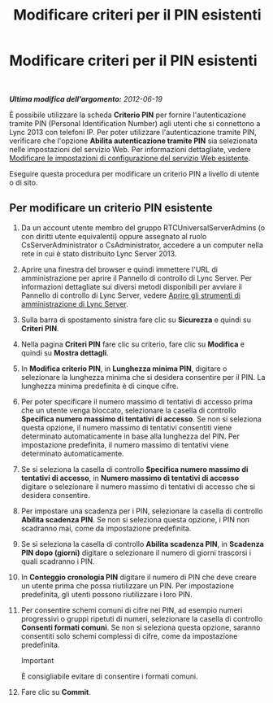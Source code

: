 ﻿---
title: Modificare criteri per il PIN esistenti
TOCTitle: Modificare criteri per il PIN esistenti
ms:assetid: 517caaee-3349-4fa6-8d86-e4da3258a445
ms:mtpsurl: https://technet.microsoft.com/it-it/library/Gg520993(v=OCS.15)
ms:contentKeyID: 49300569
ms.date: 08/24/2015
mtps_version: v=OCS.15
ms.translationtype: HT
---

# Modificare criteri per il PIN esistenti

 

_**Ultima modifica dell'argomento:** 2012-06-19_

È possibile utilizzare la scheda **Criterio PIN** per fornire l'autenticazione tramite PIN (Personal Identification Number) agli utenti che si connettono a Lync 2013 con telefoni IP. Per poter utilizzare l'autenticazione tramite PIN, verificare che l'opzione **Abilita autenticazione tramite PIN** sia selezionata nelle impostazioni del servizio Web. Per informazioni dettagliate, vedere [Modificare le impostazioni di configurazione del servizio Web esistente](lync-server-2013-modify-existing-web-service-configuration-settings.md).

Eseguire questa procedura per modificare un criterio PIN a livello di utente o di sito.

## Per modificare un criterio PIN esistente

1.  Da un account utente membro del gruppo RTCUniversalServerAdmins (o con diritti utente equivalenti) oppure assegnato al ruolo CsServerAdministrator o CsAdministrator, accedere a un computer nella rete in cui è stato distribuito Lync Server 2013.

2.  Aprire una finestra del browser e quindi immettere l'URL di amministrazione per aprire il Pannello di controllo di Lync Server. Per informazioni dettagliate sui diversi metodi disponibili per avviare il Pannello di controllo di Lync Server, vedere [Aprire gli strumenti di amministrazione di Lync Server](lync-server-2013-open-lync-server-administrative-tools.md).

3.  Sulla barra di spostamento sinistra fare clic su **Sicurezza** e quindi su **Criteri PIN**.

4.  Nella pagina **Criteri PIN** fare clic su criterio, fare clic su **Modifica** e quindi su **Mostra dettagli**.

5.  In **Modifica criterio PIN**, in **Lunghezza minima PIN**, digitare o selezionare la lunghezza minima che si desidera consentire per il PIN. La lunghezza minima predefinita è di cinque cifre.

6.  Per poter specificare il numero massimo di tentativi di accesso prima che un utente venga bloccato, selezionare la casella di controllo **Specifica numero massimo di tentativi di accesso**. Se non si seleziona questa opzione, il numero massimo di tentativi consentiti viene determinato automaticamente in base alla lunghezza del PIN. Per impostazione predefinita, il numero massimo di tentativi viene determinato automaticamente.

7.  Se si seleziona la casella di controllo **Specifica numero massimo di tentativi di accesso**, in **Numero massimo di tentativi di accesso** digitare o selezionare il numero massimo di tentativi di accesso che si desidera consentire.

8.  Per impostare una scadenza per i PIN, selezionare la casella di controllo **Abilita scadenza PIN**. Se non si seleziona questa opzione, i PIN non scadranno mai, come da impostazione predefinita.

9.  Se si seleziona la casella di controllo **Abilita scadenza PIN**, in **Scadenza PIN dopo (giorni)** digitare o selezionare il numero di giorni trascorsi i quali scadranno i PIN.

10. In **Conteggio cronologia PIN** digitare il numero di PIN che deve creare un utente prima che possa riutilizzare un PIN. Per impostazione predefinita, gli utenti possono riutilizzare i loro PIN.

11. Per consentire schemi comuni di cifre nei PIN, ad esempio numeri progressivi o gruppi ripetuti di numeri, selezionare la casella di controllo **Consenti formati comuni**. Se non si seleziona questa opzione, saranno consentiti solo schemi complessi di cifre, come da impostazione predefinita.
    
    > [!IMPORTANT]  
    > È consigliabile evitare di consentire i formati comuni.

12. Fare clic su **Commit**.

